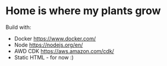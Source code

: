 # Home is where my plants grow

Build with:

* Docker https://www.docker.com/
* Node https://nodejs.org/en/
* AWD CDK https://aws.amazon.com/cdk/
* Static HTML - for now :)
